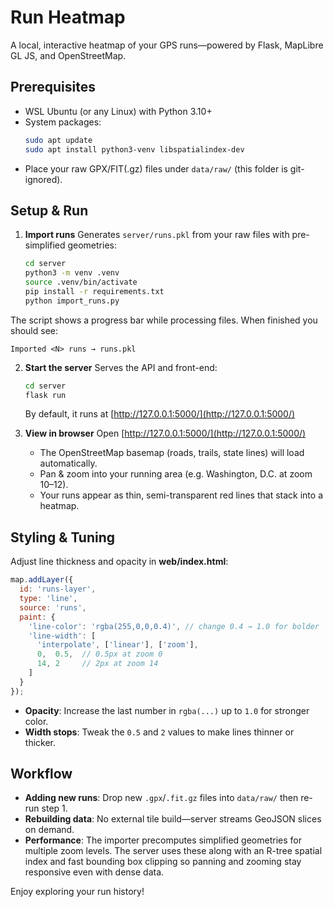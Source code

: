 # Run Heatmap

A local, interactive heatmap of your GPS runs—powered by Flask, MapLibre GL JS, and OpenStreetMap.

## Prerequisites

- WSL Ubuntu (or any Linux) with Python 3.10+  
- System packages:
  ```bash
  sudo apt update
  sudo apt install python3-venv libspatialindex-dev

* Place your raw GPX/FIT(.gz) files under `data/raw/` (this folder is git-ignored).

## Setup & Run

1. **Import runs**
   Generates `server/runs.pkl` from your raw files with pre-simplified geometries:

   ```bash
   cd server
   python3 -m venv .venv
   source .venv/bin/activate
   pip install -r requirements.txt
   python import_runs.py
   ```

  The script shows a progress bar while processing files. When finished you should see:

   ```
   Imported <N> runs → runs.pkl
   ```

2. **Start the server**
   Serves the API and front-end:

   ```bash
   cd server
   flask run
   ```

   By default, it runs at [http://127.0.0.1:5000/](http://127.0.0.1:5000/)

3. **View in browser**
   Open [http://127.0.0.1:5000/](http://127.0.0.1:5000/)

   * The OpenStreetMap basemap (roads, trails, state lines) will load automatically.
   * Pan & zoom into your running area (e.g. Washington, D.C. at zoom 10–12).
   * Your runs appear as thin, semi-transparent red lines that stack into a heatmap.

## Styling & Tuning

Adjust line thickness and opacity in **web/index.html**:

```js
map.addLayer({
  id: 'runs-layer',
  type: 'line',
  source: 'runs',
  paint: {
    'line-color': 'rgba(255,0,0,0.4)', // change 0.4 → 1.0 for bolder
    'line-width': [
      'interpolate', ['linear'], ['zoom'],
      0,  0.5,  // 0.5px at zoom 0
      14, 2     // 2px at zoom 14
    ]
  }
});
```

* **Opacity**: Increase the last number in `rgba(...)` up to `1.0` for stronger color.
* **Width stops**: Tweak the `0.5` and `2` values to make lines thinner or thicker.

## Workflow

* **Adding new runs**: Drop new `.gpx`/`.fit.gz` files into `data/raw/` then re-run step 1.
* **Rebuilding data**: No external tile build—server streams GeoJSON slices on demand.
* **Performance**: The importer precomputes simplified geometries for multiple zoom levels. The server uses these along with an R-tree spatial index and fast bounding box clipping so panning and zooming stay responsive even with dense data.

Enjoy exploring your run history!

